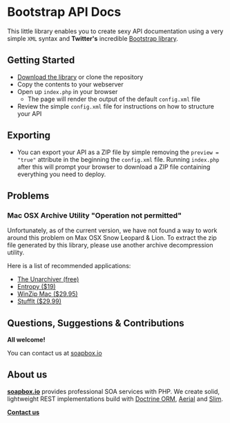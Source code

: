 # Bootstrap API Docs

This little library enables you to create sexy API documentation using a very simple `XML` syntax and **Twitter's** incredible [Bootstrap library](http://twitter.github.com/bootstrap/).

## Getting Started

  - [Download the library](https://github.com/soapbox-io/bootstrap-api/zipball/master) or clone the repository
  - Copy the contents to your webserver
  - Open up `index.php` in your browser
    - The page will render the output of the default `config.xml` file
  - Review the simple `config.xml` file for instructions on how to structure your API

## Exporting

  - You can export your API as a ZIP file by simple removing the `preview = "true"` attribute in the beginning the `config.xml` file. Running `index.php` after this will prompt your browser to download a ZIP file containing everything you need to deploy.

## Problems

### Mac OSX Archive Utility "Operation not permitted"

Unfortunately, as of the current version, we have not found a way to work around this problem on Max OSX Snow Leopard & Lion. To extract the zip file generated by this library, please use another archive decompression utility.

Here is a list of recommended applications:

  - [The Unarchiver (free)](http://wakaba.c3.cx/s/apps/unarchiver.html)
  - [Entropy ($19)](http://www.entropyapp.com/)
  - [WinZip Mac ($29.95)](http://www.winzip.com/mac/en/index.htm)
  - [StuffIt ($29.99)](http://www.stuffit.com/)

## Questions, Suggestions & Contributions

**All welcome!**

You can contact us at [soapbox.io](mailto:danny@soapbox.io)

## About us

[**soapbox.io**](http://soapbox.io) provides professional SOA services with PHP. We create solid, lightweight REST implementations build with [Doctrine ORM](http://www.doctrine-project.org/), [Aerial](https://github.com/aerial-framework/core/) and [Slim](http://www.slimframework.com/).

[**Contact us**](mailto:danny@soapbox.io)